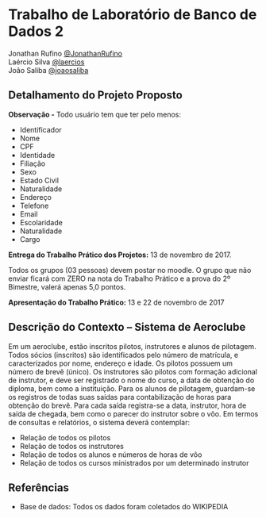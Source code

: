 # Trabalho de Laboratório de Banco de Dados 2

Jonathan Rufino [@JonathanRufino](https://github.com/JonathanRufino)<br/>
Laércio Silva [@laercios](https://github.com/laercios)<br/>
João Saliba [@joaosaliba](https://github.com/joaosaliba)

## Detalhamento do Projeto Proposto

**Observação -** Todo usuário tem que ter pelo menos:
- Identificador
- Nome
- CPF
- Identidade
- Filiação
- Sexo
- Estado Civil
- Naturalidade
- Endereço
- Telefone
- Email
- Escolaridade
- Naturalidade
- Cargo

**Entrega do Trabalho Prático dos Projetos:** 13 de novembro de 2017.

Todos os grupos (03 pessoas) devem postar no moodle. O grupo que não enviar ficará com ZERO na nota do Trabalho Prático e a prova do 2º Bimestre, valerá apenas 5,0 pontos.

**Apresentação do Trabalho Prático:** 13 e 22 de novembro de 2017


## Descrição do Contexto – Sistema de Aeroclube

Em um aeroclube, estão inscritos pilotos, instrutores e alunos de pilotagem. Todos sócios (inscritos) são identificados pelo número de matrícula, e caracterizados por nome, endereço e idade. Os pilotos possuem um número de brevê (único). Os instrutores são pilotos com formação adicional de instrutor, e deve ser registrado o nome do curso, a data de obtenção do diploma, bem como a instituição. Para os alunos de pilotagem, guardam-se os registros de todas suas saídas para contabilização de horas para obtenção do brevê. Para cada saída registra-se a data, instrutor, hora de saída de chegada, bem como o parecer do instrutor sobre o vôo. Em termos de consultas e relatórios, o sistema deverá contemplar:

- Relação de todos os pilotos
- Relação de todos os instrutores
- Relação de todos os alunos e números de horas de vôo
- Relação de todos os cursos ministrados por um determinado instrutor

## Referências

- Base de dados: Todos os dados foram coletados do WIKIPEDIA
